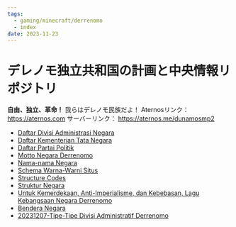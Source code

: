 ```yaml
---
tags:
  - gaming/minecraft/derrenomo
  - index
date: 2023-11-23
---
```


# デレノモ独立共和国の計画と中央情報リポジトリ

**自由、独立、革命！** 我らはデレノモ民族だよ！
Aternosリンク： https://aternos.com
サーバーリンク： https://aternos.me/dunamosmp2


- [Daftar Divisi Administrasi Negara](20230515-Daftar%20Divisi%20Administrasi%20Negara.md)
- [Daftar Kementerian Tata Negara](20230515-Daftar%20Kementerian%20Tata%20Negara.md)
- [Daftar Partai Politik](20230515-Daftar%20Partai%20Politik.md)
- [Motto Negara Derrenomo](20230515-Motto%20Negara%20Derrenomo.md)
- [Nama-nama Negara](20230515-Nama-nama%20Negara.md)
- [Schema Warna-Warni Situs](20230515-Schema%20Warna-Warni%20Situs.md)
- [Structure Codes](20230515-Structure%20Codes.md)
- [Struktur Negara](20230519-Struktur%20Negara.md)
- [Untuk Kemerdekaan, Anti-Imperialisme, dan Kebebasan, Lagu Kebangsaan Negara Derrenomo](20230515-Untuk%20Kemerdekaan,%20Anti-Imperialisme,%20dan%20Kebebasan,%20Lagu%20Kebangsaan%20Negara%20Derrenomo.md)
- [Bendera Negara](20230515-Bendera%20Negara.md)
- [20231207-Tipe-Tipe Divisi Administratif Derrenomo](20231207-Tipe-Tipe%20Divisi%20Administratif%20Derrenomo.md)